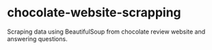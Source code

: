 # chocolate-website-scrapping
Scraping data using BeautifulSoup from chocolate review website and answering questions.
